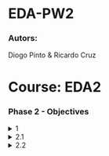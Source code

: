 # EDA-PW2

### Autors: 
Diogo Pinto & Ricardo Cruz

# Course: EDA2



### Phase 2 - Objectives

<details>

<summary>1</summary>

# Definição de uma estrutura de dados dinâmica para representação da localização de um conjunto de clientes e meios de mobilidade elétrica, recorrendo a um grafo.

Our approach:

  ![STRUCT GRAPH](https://github.com/dpinto-xbin/EDA-PW2/assets/90906538/29a14f25-1e4d-4728-8e9a-e1461d20ae90)
  
  
| Nodes  | Latitude | Longitude |
| ------------- | ------------- | ------------- |
| A  | 41.536719  | -8.627301  |
| B  | 41.537748  | -8.622770  |
| C  | 41.537628  | -8.621906  |
| D  | 41.531540  | -8.618960  |
| E  | 41.452470  | -8.562170  |
| F  | 41.494751  | -8.644610  |

  ### Non-oriented graph with weights (distance)
![GRAPH](https://github.com/dpinto-xbin/EDA-PW2/assets/90906538/1cf5e227-786d-46a6-b7cf-ff8eb017ebb3)


</details>

<details>

<summary>2.1</summary>

# Armazenamento/leitura dos dados em ficheiro de texto (valores de simulação) e binários (preservar dados).
  
  Reading from a text file:
  
  We use fgets(), you can check on Pickups.c the region READ.

  

  Saving to a binary file:
```
void writeNodeToFile(Node* nodes_head) {
    FILE* file = fopen("nodes.bin", "wb");
    Node* current = nodes_head;
    while (current != NULL) {
        fwrite(current, sizeof(Node), 1, file);
        current = current->next;
    }
    fclose(file);
}
```
This way the graph is saved with all nodes and edges.

</details>


<details>
  <summary>2.2</summary>
  
  # Dado a localização de um cliente, listar os meios de mobilidade elétrica de um determinado tipo existentes num determinado raio.
  
 Given the graph and the data we have, wich is latitude and longitude, we decided to use the **Haversine Formula**.
  This way we calculate the distance of two different points, the client location versus the pickup points locations.
  
  Here's the formula:
  
<img width="439" alt="27240436-e9a459da-52d4-11e7-8f84-f96d0b312859" src="https://github.com/dpinto-xbin/EDA-PW2/assets/90906538/ed93265a-7791-4012-9d54-03ecfc0eaf70">

  With **math.h** we are able to use the **Haversine Formula**.
  
  ```mermaid
flowchart TD
    A[Graph] -->B(Select node with latitude and longitude)
    B --> C{Haversine and if distance is <= 5km}
    C --> D[Node ID]
    C -->E[Location]
    C --> F[Distance]
```
  
  </details>



